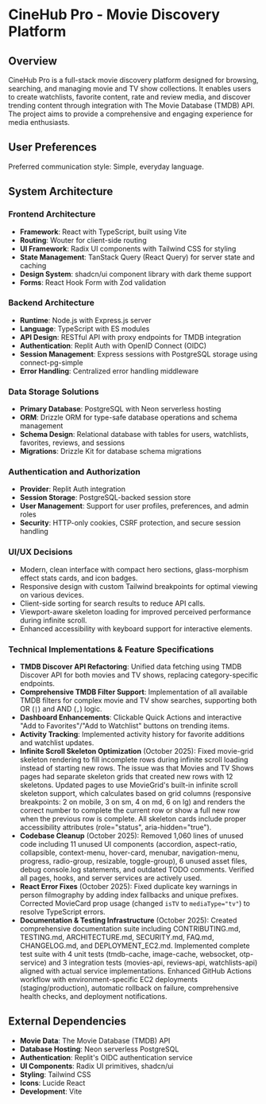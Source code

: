 # CineHub Pro - Movie Discovery Platform

## Overview

CineHub Pro is a full-stack movie discovery platform designed for browsing, searching, and managing movie and TV show collections. It enables users to create watchlists, favorite content, rate and review media, and discover trending content through integration with The Movie Database (TMDB) API. The project aims to provide a comprehensive and engaging experience for media enthusiasts.

## User Preferences

Preferred communication style: Simple, everyday language.

## System Architecture

### Frontend Architecture
- **Framework**: React with TypeScript, built using Vite
- **Routing**: Wouter for client-side routing
- **UI Framework**: Radix UI components with Tailwind CSS for styling
- **State Management**: TanStack Query (React Query) for server state and caching
- **Design System**: shadcn/ui component library with dark theme support
- **Forms**: React Hook Form with Zod validation

### Backend Architecture
- **Runtime**: Node.js with Express.js server
- **Language**: TypeScript with ES modules
- **API Design**: RESTful API with proxy endpoints for TMDB integration
- **Authentication**: Replit Auth with OpenID Connect (OIDC)
- **Session Management**: Express sessions with PostgreSQL storage using connect-pg-simple
- **Error Handling**: Centralized error handling middleware

### Data Storage Solutions
- **Primary Database**: PostgreSQL with Neon serverless hosting
- **ORM**: Drizzle ORM for type-safe database operations and schema management
- **Schema Design**: Relational database with tables for users, watchlists, favorites, reviews, and sessions
- **Migrations**: Drizzle Kit for database schema migrations

### Authentication and Authorization
- **Provider**: Replit Auth integration
- **Session Storage**: PostgreSQL-backed session store
- **User Management**: Support for user profiles, preferences, and admin roles
- **Security**: HTTP-only cookies, CSRF protection, and secure session handling

### UI/UX Decisions
- Modern, clean interface with compact hero sections, glass-morphism effect stats cards, and icon badges.
- Responsive design with custom Tailwind breakpoints for optimal viewing on various devices.
- Client-side sorting for search results to reduce API calls.
- Viewport-aware skeleton loading for improved perceived performance during infinite scroll.
- Enhanced accessibility with keyboard support for interactive elements.

### Technical Implementations & Feature Specifications
- **TMDB Discover API Refactoring**: Unified data fetching using TMDB Discover API for both movies and TV shows, replacing category-specific endpoints.
- **Comprehensive TMDB Filter Support**: Implementation of all available TMDB filters for complex movie and TV show searches, supporting both OR (`|`) and AND (`,`) logic.
- **Dashboard Enhancements**: Clickable Quick Actions and interactive "Add to Favorites"/"Add to Watchlist" buttons on trending items.
- **Activity Tracking**: Implemented activity history for favorite additions and watchlist updates.
- **Infinite Scroll Skeleton Optimization** (October 2025): Fixed movie-grid skeleton rendering to fill incomplete rows during infinite scroll loading instead of starting new rows. The issue was that Movies and TV Shows pages had separate skeleton grids that created new rows with 12 skeletons. Updated pages to use MovieGrid's built-in infinite scroll skeleton support, which calculates based on grid columns (responsive breakpoints: 2 on mobile, 3 on sm, 4 on md, 6 on lg) and renders the correct number to complete the current row or show a full new row when the previous row is complete. All skeleton cards include proper accessibility attributes (role="status", aria-hidden="true").
- **Codebase Cleanup** (October 2025): Removed 1,060 lines of unused code including 11 unused UI components (accordion, aspect-ratio, collapsible, context-menu, hover-card, menubar, navigation-menu, progress, radio-group, resizable, toggle-group), 6 unused asset files, debug console.log statements, and outdated TODO comments. Verified all pages, hooks, and server services are actively used.
- **React Error Fixes** (October 2025): Fixed duplicate key warnings in person filmography by adding index fallbacks and unique prefixes. Corrected MovieCard prop usage (changed `isTV` to `mediaType="tv"`) to resolve TypeScript errors.
- **Documentation & Testing Infrastructure** (October 2025): Created comprehensive documentation suite including CONTRIBUTING.md, TESTING.md, ARCHITECTURE.md, SECURITY.md, FAQ.md, CHANGELOG.md, and DEPLOYMENT_EC2.md. Implemented complete test suite with 4 unit tests (tmdb-cache, image-cache, websocket, otp-service) and 3 integration tests (movies-api, reviews-api, watchlists-api) aligned with actual service implementations. Enhanced GitHub Actions workflow with environment-specific EC2 deployments (staging/production), automatic rollback on failure, comprehensive health checks, and deployment notifications.

## External Dependencies

- **Movie Data**: The Movie Database (TMDB) API
- **Database Hosting**: Neon serverless PostgreSQL
- **Authentication**: Replit's OIDC authentication service
- **UI Components**: Radix UI primitives, shadcn/ui
- **Styling**: Tailwind CSS
- **Icons**: Lucide React
- **Development**: Vite